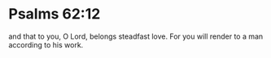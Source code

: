 # Psalms 62:12

and that to you, O Lord, belongs steadfast love. For you will render to a man according to his work.
